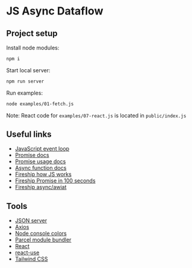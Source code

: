 # JS Async Dataflow

## Project setup

Install node modules:
```sh
npm i
```

Start local server:
```sh
npm run server
```

Run examples:
```sh
node examples/01-fetch.js
```

Note: React code for ```examples/07-react.js``` is located in ```public/index.js```

## Useful links
* [JavaScript event loop](https://www.youtube.com/watch?v=8aGhZQkoFbQ)
* [Promise docs](https://developer.mozilla.org/en-US/docs/Web/JavaScript/Reference/Global_Objects/Promise)
* [Promise usage docs](https://developer.mozilla.org/en-US/docs/Web/JavaScript/Guide/Using_promises)
* [Async function docs](https://developer.mozilla.org/en-US/docs/Web/JavaScript/Reference/Statements/async_function)
* [Fireship how JS works](https://fireship.io/courses/javascript/intro-how-js-works/)
* [Fireship Promise in 100 seconds](https://www.youtube.com/watch?v=RvYYCGs45L4)
* [Fireship async/awiat](https://www.youtube.com/watch?v=vn3tm0quoqE)


## Tools
* [JSON server](https://github.com/typicode/json-server)
* [Axios](https://github.com/axios/axios)
* [Node console colors](https://github.com/Marak/colors.js)
* [Parcel module bundler](https://parceljs.org/)
* [React](https://reactjs.org/)
* [react-use](https://github.com/streamich/react-use)
* [Tailwind CSS](https://tailwindcss.com/)
